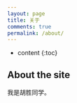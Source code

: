 ```yaml
---
layout: page
title: 关于
comments: true
permalink: /about/
---
```


* content
{:toc}

## About the site
我是胡胜同学。

